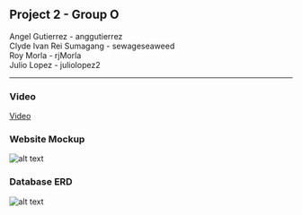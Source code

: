 ## Project 2 - Group O  
Angel Gutierrez - anggutierrez  
Clyde Ivan Rei Sumagang - sewageseaweed  
Roy Morla - rjMorla  
Julio Lopez - juliolopez2  

---

### Video
[Video](https://youtu.be/T9kAJJj-ifI)

### Website Mockup
![alt text](https://drive.google.com/uc?export=view&id=1h4B26YEjS3DZEXE7YrTiw_UMo02UMlqv)


### Database ERD
![alt text](https://drive.google.com/uc?export=view&id=1y7FtHX2NGQpgwtb2zFEhPv5SsyE_F5yM)


